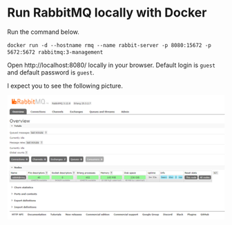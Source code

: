 # Run RabbitMQ locally with Docker

Run the command below.

```
docker run -d --hostname rmq --name rabbit-server -p 8080:15672 -p 5672:5672 rabbitmq:3-management
```

Open http://localhost:8080/ locally in your browser. Default login is `guest` and default password is `guest`.

I expect you to see the following picture.

![Screenshot 1](images/rabbitmq-overview.png "Title")